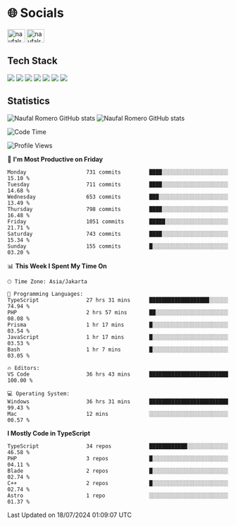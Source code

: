 <h1 align="">🌐 Socials</h1>
<p align="left">
<a href="https://linkedin.com/in/naufal-romero-putra-pratama-9ab816177/" target="blank"><img align="center" src="https://raw.githubusercontent.com/rahuldkjain/github-profile-readme-generator/master/src/images/icons/Social/linked-in-alt.svg" alt="naufalromero" height="30" width="40" /></a>
<a href="https://instagram.com/naufalromero" target="blank"><img align="center" src="https://raw.githubusercontent.com/rahuldkjain/github-profile-readme-generator/master/src/images/icons/Social/instagram.svg" alt="naufalromero" height="30" width="40" /></a>
</p>


<h2 align="">Tech Stack</h2>
<div align="">
  <img src="https://img.shields.io/badge/next.js-000000?style=for-the-badge&logo=nextdotjs&logoColor=white"/>
 <img src="https://img.shields.io/badge/typescript-%23007ACC.svg?style=for-the-badge&logo=typescript&logoColor=white"/>
 <img src="https://img.shields.io/badge/react-%2320232a.svg?style=for-the-badge&logo=react&logoColor=%2361DAFB"/>
 <img src="https://img.shields.io/badge/tailwindcss-%2338B2AC.svg?style=for-the-badge&logo=tailwind-css&logoColor=white"/>
 <img src="https://img.shields.io/badge/Prisma-3982CE?style=for-the-badge&logo=Prisma&logoColor=white"/>
 <img src="https://img.shields.io/badge/javascript-%23323330.svg?style=for-the-badge&logo=javascript&logoColor=%23F7DF1E"/>
 <img src="https://img.shields.io/badge/java-%23ED8B00.svg?style=for-the-badge&logo=openjdk&logoColor=white"/>
</div>


<h2 align="">Statistics</h2>
<div align="">
<img src="https://github-readme-stats-xi-nine-74.vercel.app/api?username=romves&show_icons=true&theme=tokyonight&include_all_commits=true&count_private=true" alt="Naufal Romero GitHub stats"/>
<img src="https://github-readme-stats-xi-nine-74.vercel.app/api/top-langs/?username=romves&theme=tokyonight&hide_border=false&include_all_commits=true&count_private=true&layout=compact" alt="Naufal Romero GitHub stats"/>
</div>

<!--START_SECTION:waka-->
![Code Time](http://img.shields.io/badge/Code%20Time-1%2C299%20hrs%2051%20mins-blue)

![Profile Views](http://img.shields.io/badge/Profile%20Views-3-blue)

📅 **I'm Most Productive on Friday** 

```text
Monday                   731 commits         ████░░░░░░░░░░░░░░░░░░░░░   15.10 % 
Tuesday                  711 commits         ████░░░░░░░░░░░░░░░░░░░░░   14.68 % 
Wednesday                653 commits         ███░░░░░░░░░░░░░░░░░░░░░░   13.49 % 
Thursday                 798 commits         ████░░░░░░░░░░░░░░░░░░░░░   16.48 % 
Friday                   1051 commits        █████░░░░░░░░░░░░░░░░░░░░   21.71 % 
Saturday                 743 commits         ████░░░░░░░░░░░░░░░░░░░░░   15.34 % 
Sunday                   155 commits         █░░░░░░░░░░░░░░░░░░░░░░░░   03.20 % 
```


📊 **This Week I Spent My Time On** 

```text
🕑︎ Time Zone: Asia/Jakarta

💬 Programming Languages: 
TypeScript               27 hrs 31 mins      ███████████████████░░░░░░   74.94 % 
PHP                      2 hrs 57 mins       ██░░░░░░░░░░░░░░░░░░░░░░░   08.08 % 
Prisma                   1 hr 17 mins        █░░░░░░░░░░░░░░░░░░░░░░░░   03.54 % 
JavaScript               1 hr 17 mins        █░░░░░░░░░░░░░░░░░░░░░░░░   03.53 % 
Bash                     1 hr 7 mins         █░░░░░░░░░░░░░░░░░░░░░░░░   03.05 % 

🔥 Editors: 
VS Code                  36 hrs 43 mins      █████████████████████████   100.00 % 

💻 Operating System: 
Windows                  36 hrs 31 mins      █████████████████████████   99.43 % 
Mac                      12 mins             ░░░░░░░░░░░░░░░░░░░░░░░░░   00.57 % 
```

**I Mostly Code in TypeScript** 

```text
TypeScript               34 repos            ████████████░░░░░░░░░░░░░   46.58 % 
PHP                      3 repos             █░░░░░░░░░░░░░░░░░░░░░░░░   04.11 % 
Blade                    2 repos             █░░░░░░░░░░░░░░░░░░░░░░░░   02.74 % 
C++                      2 repos             █░░░░░░░░░░░░░░░░░░░░░░░░   02.74 % 
Astro                    1 repo              ░░░░░░░░░░░░░░░░░░░░░░░░░   01.37 % 
```




 Last Updated on 18/07/2024 01:09:07 UTC
<!--END_SECTION:waka-->
